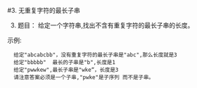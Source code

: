 #3. 无重复字符的最长子串



3. 题目：
	给定一个字符串,找出不含有重复字符的最长子串的长度。
	

示例:

```
  给定"abcabcbb"，没有重复字符的最长子串是"abc",那么长度就是3
  给定"bbbbb"  最长的子串是"b",长度是1
  给定"pwwkew",最长子串是"wke“，长度是3
  请注意答案必须是一个子串,"pwke"是子序列 而不是子串。
```